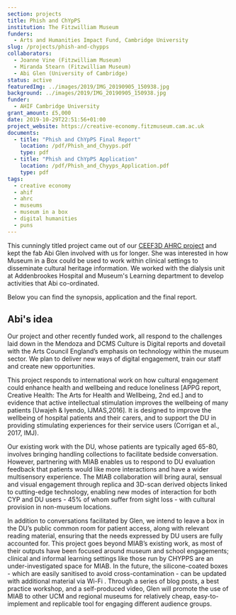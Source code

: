 ```yaml
---
section: projects
title: Phish and ChYpPS
institution: The Fitzwilliam Museum
funders:
  - Arts and Humanities Impact Fund, Cambridge University
slug: /projects/phish-and-chypps
collaborators:
  - Joanne Vine (Fitzwilliam Museum)
  - Miranda Stearn (Fitzwilliam Museum)
  - Abi Glen (University of Cambridge)
status: active
featuredImg: ../images/2019/IMG_20190905_150938.jpg
background: ../images/2019/IMG_20190905_150938.jpg
funder:
  - AHIF Cambridge University
grant_amount: £5,000
date: 2019-10-29T22:51:56+01:00
project_website: https://creative-economy.fitzmuseum.cam.ac.uk
documents: 
  - title: "Phish and ChYpPS Final Report"
    location: /pdf/Phish_and_Chyyps.pdf
    type: pdf
  - title: "Phish and ChYpPS Application"
    location: /pdf/Phish_and_Chyyps_Application.pdf
    type: pdf
tags:
  - creative economy
  - ahif
  - ahrc
  - museums
  - museum in a box
  - digital humanities
  - puns
---
```

This cunningly titled project came out of our [CEEF3D AHRC project](/projects/ceef-3d) and kept the fab Abi Glen 
involved with us for longer. She was interested in how Museum in a Box could be used to work within 
clinical settings to disseminate cultural heritage information. We worked with the dialysis unit at
Addenbrookes Hospital and Museum's Learning department to develop activities that Abi co-ordinated.

Below you can find the synopsis, application and the final report. 

## Abi's idea 

Our project and other recently funded work, all respond to the challenges laid down in the Mendoza and DCMS Culture is Digital reports and dovetail with the Arts Council England’s emphasis on technology within the museum sector. We plan to deliver new ways of digital engagement, train our staff and create new opportunities.

This project responds to international work on how cultural engagement could enhance health and wellbeing and reduce loneliness [APPG report, Creative Health: The Arts for Health and Wellbeing, 2nd ed.] and to evidence that active intellectual stimulation improves the wellbeing of many patients [Uwajeh & Iyendo, IJMAS,2016]. It is designed to improve the wellbeing of hospital patients and their carers, and to  support the DU in providing stimulating experiences for their service users (Corrigan et al., 2017, IMJ).

Our existing work with the DU, whose patients are typically aged 65-80, involves bringing handling collections to facilitate bedside conversation. However, partnering with MIAB enables us to respond to DU evaluation feedback that patients would like more interactions and have a wider multisensory experience. The MIAB collaboration will bring aural, sensual and visual engagement through replica and 3D-scan derived objects linked to cutting-edge technology, enabling new modes of interaction for both CYP and  DU users - 45% of whom suffer from sight loss - with cultural provision in non-museum locations.

In addition to conversations facilitated by Glen, we intend to  leave a box in the DU’s public common room for patient access, along with relevant reading material, ensuring that the needs expressed by DU users are fully accounted for. This project goes beyond MIAB’s existing work, as most of their outputs have been focused around museum and school engagements; clinical and informal learning settings like those run by CHYPPS are an under-investigated space for MIAB. In the future, the silicone-coated boxes - which are easily sanitised to avoid cross-contamination - can be updated with additional material via Wi-Fi . Through a series of  blog posts, a best practice workshop, and a self-produced video, Glen will promote the use of MIAB to other UCM and regional museums for relatively cheap, easy-to-implement and replicable tool for engaging different audience groups.
